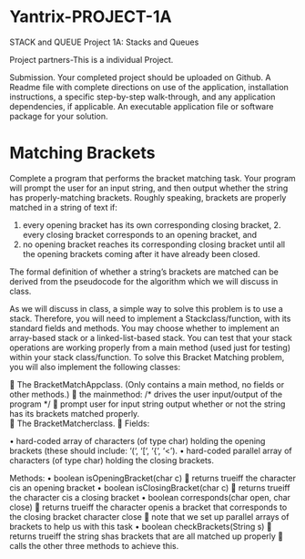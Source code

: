 # Yantrix-PROJECT-1A
STACK and QUEUE
Project 1A: Stacks and Queues

Project partners-This is a individual Project.

Submission. Your completed project should be uploaded on Github. A Readme file with complete directions on use of the application, installation instructions, a specific step-by-step walk-through, and any application dependencies, if applicable. An executable application file or software package for your solution.

# Matching Brackets
Complete a program that performs the bracket matching task. Your program will prompt the user for an input string, and then output whether the string has properly-matching brackets.
Roughly speaking, brackets are properly matched in a string of text if:
1. every opening bracket has its own corresponding closing bracket, 2. every closing bracket corresponds to an opening bracket, and
3. no opening bracket reaches its corresponding closing bracket until all the opening brackets coming after it have already been closed.

The formal definition of whether a string’s brackets are matched can be derived from the pseudocode for the algorithm which we will discuss in class.

As we will discuss in class, a simple way to solve this problem is to use a stack. Therefore, you will need to implement a Stackclass/function, with its standard fields and methods. You may choose whether to implement an array-based stack or a linked-list-based stack. You can test that your stack operations are working properly from a main method (used just for testing) within your stack class/function.
To solve this Bracket Matching problem, you will also implement the following classes:

	The BracketMatchAppclass. (Only contains a main method, no fields or other methods.)
	the mainmethod: /* drives the user input/output of the program */
	prompt user for input string output whether or not the string has its brackets matched properly.	
	The BracketMatcherclass.
	Fields:

•	hard-coded array of characters (of type char) holding the opening brackets (these should include: ‘(‘, ‘[‘, ‘{‘, ‘<’).
•	hard-coded parallel array of characters (of type char) holding the closing brackets.


Methods:
•	boolean isOpeningBracket(char c)
	returns trueiff the character cis an opening bracket
•	boolean isClosingBracket(char c)
	returns trueiff the character cis a closing bracket
•	boolean corresponds(char open, char close)
	returns trueiff the character openis a bracket that corresponds to the closing bracket character close
	note that we set up parallel arrays of brackets to help us with this task
•	boolean checkBrackets(String s)
	returns trueiff the string shas brackets that are all matched up properly
	calls the other three methods to achieve this.
